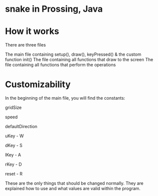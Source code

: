# snake in Prossing, Java

<h1>How it works</h1>
There are three files

The main file containing setup(), draw(), keyPressed() & the custom function init()
The file containing all functions that draw to the screen
The file containing all functions that perform the operations

<h1>Customizability</h1>

In the beginning of the main file, you will find the constants:

<p>gridSize</p>
<p>speed</p>

<p>defaultDirection</p>
<p>uKey  - W</p>
<p>dKey  - S</p>
<p>lKey  - A</p>
<p>rKey  - D</p>
<p>reset - R</p>

These are the only things that should be changed normally. They are explained how
to use and what values are valid within the program.

